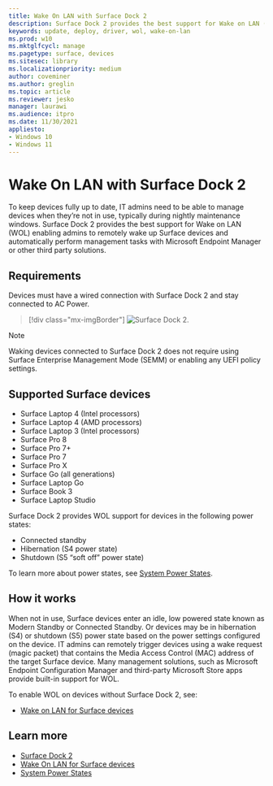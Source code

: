 ```yaml
---
title: Wake On LAN with Surface Dock 2
description: Surface Dock 2 provides the best support for Wake on LAN (WOL) enabling admins to remotely wake up devices and automatically perform management tasks.
keywords: update, deploy, driver, wol, wake-on-lan
ms.prod: w10
ms.mktglfcycl: manage
ms.pagetype: surface, devices
ms.sitesec: library
ms.localizationpriority: medium
author: coveminer
ms.author: greglin
ms.topic: article
ms.reviewer: jesko
manager: laurawi
ms.audience: itpro
ms.date: 11/30/2021
appliesto:
- Windows 10
- Windows 11
---
```


# Wake On LAN with Surface Dock 2

To keep devices fully up to date, IT admins need to be able to manage devices when they’re not in use, typically during nightly maintenance windows. Surface Dock 2 provides the best support for Wake on LAN (WOL) enabling admins to remotely wake up Surface devices and automatically perform management tasks with Microsoft Endpoint Manager or other third party solutions.

## Requirements

Devices must have a wired connection with Surface Dock 2 and stay connected to AC Power.

> [!div class="mx-imgBorder"]
> ![Surface Dock 2.](images/surface-dock2-angled.png)

> [!NOTE]
> Waking devices connected to Surface Dock 2 does not require using Surface Enterprise Management Mode (SEMM) or enabling any UEFI policy settings.
 
## Supported Surface devices

- Surface Laptop 4 (Intel processors)
- Surface Laptop 4 (AMD processors)
- Surface Laptop 3 (Intel processors)
- Surface Pro 8
- Surface Pro 7+
- Surface Pro 7
- Surface Pro X
- Surface Go (all generations)
- Surface Laptop Go
- Surface Book 3
- Surface Laptop Studio

Surface Dock 2 provides WOL support for devices in the following power states:

- Connected standby
- Hibernation (S4 power state)
- Shutdown (S5 “soft off” power state)

To learn more about power states, see [System Power States](/windows/win32/power/system-power-states).

## How it works

When not in use, Surface devices enter an idle, low powered state known as Modern Standby or Connected Standby. Or devices may be in hibernation (S4) or shutdown (S5) power state based on the power settings configured on the device. IT admins can remotely trigger devices using a wake request (magic packet) that contains the Media Access Control (MAC) address of the target Surface device. Many management solutions, such as Microsoft Endpoint Configuration Manager and third-party Microsoft Store apps provide built-in support for WOL.

To enable WOL on devices without Surface Dock 2, see:

- [Wake on LAN for Surface devices](wake-on-lan-for-surface-devices.md)

## Learn more

- [Surface Dock 2](https://www.microsoft.com/p/surface-dock-2-for-business/8q4hgc6kbmdq?)
- [Wake On LAN for Surface devices](wake-on-lan-for-surface-devices.md)
- [System Power States](/windows/win32/power/system-power-states)

